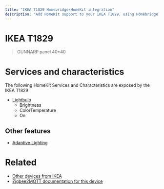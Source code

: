 ```yaml
---
title: "IKEA T1829 Homebridge/HomeKit integration"
description: "Add HomeKit support to your IKEA T1829, using Homebridge, Zigbee2MQTT and homebridge-z2m."
---
```

<!---
This file has been GENERATED using src/docgen/docgen.ts
DO NOT EDIT THIS FILE MANUALLY!
-->
# IKEA T1829
> GUNNARP panel 40*40


# Services and characteristics
The following HomeKit Services and Characteristics are exposed by
the IKEA T1829

* [Lightbulb](../../light.md)
  * Brightness
  * ColorTemperature
  * On


## Other features
* [Adaptive Lighting](../../light.md)


# Related
* [Other devices from IKEA](../index.md#ikea)
* [Zigbee2MQTT documentation for this device](https://www.zigbee2mqtt.io/devices/T1829.html)